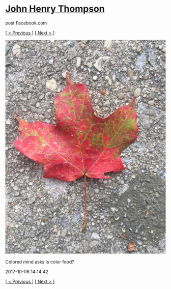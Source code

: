 # [John Henry Thompson](../README.md)
post Facebook.com

[[ < Previous ]](2017-10-06-4.md) [[ Next > ]](2017-10-06-6.md)

[![](../media/2017-10-06/Timeline-Photos-Colored-mind-asks-is-color-food-1.jpg)](../README.md)

Colored mind asks is color food?

2017-10-06 14:14:42

[[ < Previous ]](2017-10-06-4.md) [[ Next > ]](2017-10-06-6.md)